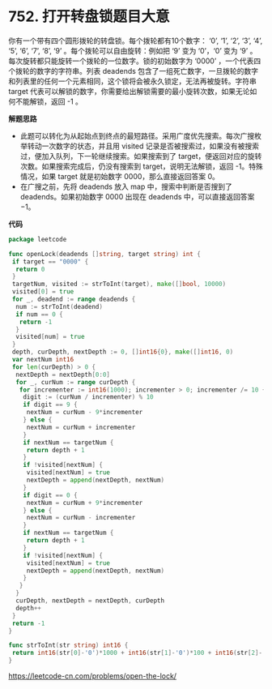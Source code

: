# 752. 打开转盘锁**题目大意** 

你有一个带有四个圆形拨轮的转盘锁。每个拨轮都有10个数字： ‘0’, ‘1’, ‘2’, ‘3’, ‘4’, ‘5’, ‘6’, ‘7’, ‘8’, ‘9’ 。每个拨轮可以自由旋转：例如把 ‘9’ 变为 ‘0’，‘0’ 变为 ‘9’ 。每次旋转都只能旋转一个拨轮的一位数字。锁的初始数字为 ‘0000’ ，一个代表四个拨轮的数字的字符串。列表 deadends 包含了一组死亡数字，一旦拨轮的数字和列表里的任何一个元素相同，这个锁将会被永久锁定，无法再被旋转。字符串 target 代表可以解锁的数字，你需要给出解锁需要的最小旋转次数，如果无论如何不能解锁，返回 -1 。

**解题思路**  

- 此题可以转化为从起始点到终点的最短路径。采用广度优先搜索。每次广搜枚举转动一次数字的状态，并且用 visited 记录是否被搜索过，如果没有被搜索过，便加入队列，下一轮继续搜索。如果搜索到了 target，便返回对应的旋转次数。如果搜索完成后，仍没有搜索到 target，说明无法解锁，返回 -1。特殊情况，如果 target 就是初始数字 0000，那么直接返回答案 0。
- 在广搜之前，先将 deadends 放入 map 中，搜索中判断是否搜到了 deadends。如果初始数字 0000 出现在 deadends 中，可以直接返回答案 −1。

**代码**  

```go
package leetcode

func openLock(deadends []string, target string) int {
 if target == "0000" {
  return 0
 }
 targetNum, visited := strToInt(target), make([]bool, 10000)
 visited[0] = true
 for _, deadend := range deadends {
  num := strToInt(deadend)
  if num == 0 {
   return -1
  }
  visited[num] = true
 }
 depth, curDepth, nextDepth := 0, []int16{0}, make([]int16, 0)
 var nextNum int16
 for len(curDepth) > 0 {
  nextDepth = nextDepth[0:0]
  for _, curNum := range curDepth {
   for incrementer := int16(1000); incrementer > 0; incrementer /= 10 {
    digit := (curNum / incrementer) % 10
    if digit == 9 {
     nextNum = curNum - 9*incrementer
    } else {
     nextNum = curNum + incrementer
    }
    if nextNum == targetNum {
     return depth + 1
    }
    if !visited[nextNum] {
     visited[nextNum] = true
     nextDepth = append(nextDepth, nextNum)
    }
    if digit == 0 {
     nextNum = curNum + 9*incrementer
    } else {
     nextNum = curNum - incrementer
    }
    if nextNum == targetNum {
     return depth + 1
    }
    if !visited[nextNum] {
     visited[nextNum] = true
     nextDepth = append(nextDepth, nextNum)
    }
   }
  }
  curDepth, nextDepth = nextDepth, curDepth
  depth++
 }
 return -1
}

func strToInt(str string) int16 {
 return int16(str[0]-'0')*1000 + int16(str[1]-'0')*100 + int16(str[2]-'0')*10 + int16(str[3]-'0')
}
```

https://leetcode-cn.com/problems/open-the-lock/